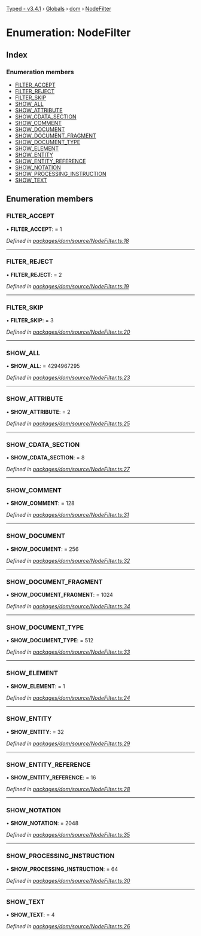[Typed - v3.4.1](../README.md) › [Globals](../globals.md) › [dom](../modules/dom.md) › [NodeFilter](dom.nodefilter.md)

# Enumeration: NodeFilter

## Index

### Enumeration members

* [FILTER_ACCEPT](dom.nodefilter.md#filter_accept)
* [FILTER_REJECT](dom.nodefilter.md#filter_reject)
* [FILTER_SKIP](dom.nodefilter.md#filter_skip)
* [SHOW_ALL](dom.nodefilter.md#show_all)
* [SHOW_ATTRIBUTE](dom.nodefilter.md#show_attribute)
* [SHOW_CDATA_SECTION](dom.nodefilter.md#show_cdata_section)
* [SHOW_COMMENT](dom.nodefilter.md#show_comment)
* [SHOW_DOCUMENT](dom.nodefilter.md#show_document)
* [SHOW_DOCUMENT_FRAGMENT](dom.nodefilter.md#show_document_fragment)
* [SHOW_DOCUMENT_TYPE](dom.nodefilter.md#show_document_type)
* [SHOW_ELEMENT](dom.nodefilter.md#show_element)
* [SHOW_ENTITY](dom.nodefilter.md#show_entity)
* [SHOW_ENTITY_REFERENCE](dom.nodefilter.md#show_entity_reference)
* [SHOW_NOTATION](dom.nodefilter.md#show_notation)
* [SHOW_PROCESSING_INSTRUCTION](dom.nodefilter.md#show_processing_instruction)
* [SHOW_TEXT](dom.nodefilter.md#show_text)

## Enumeration members

###  FILTER_ACCEPT

• **FILTER_ACCEPT**: = 1

*Defined in [packages/dom/source/NodeFilter.ts:18](https://github.com/TylorS/typed-prelude/blob/cf24d7c0/packages/dom/source/NodeFilter.ts#L18)*

___

###  FILTER_REJECT

• **FILTER_REJECT**: = 2

*Defined in [packages/dom/source/NodeFilter.ts:19](https://github.com/TylorS/typed-prelude/blob/cf24d7c0/packages/dom/source/NodeFilter.ts#L19)*

___

###  FILTER_SKIP

• **FILTER_SKIP**: = 3

*Defined in [packages/dom/source/NodeFilter.ts:20](https://github.com/TylorS/typed-prelude/blob/cf24d7c0/packages/dom/source/NodeFilter.ts#L20)*

___

###  SHOW_ALL

• **SHOW_ALL**: = 4294967295

*Defined in [packages/dom/source/NodeFilter.ts:23](https://github.com/TylorS/typed-prelude/blob/cf24d7c0/packages/dom/source/NodeFilter.ts#L23)*

___

###  SHOW_ATTRIBUTE

• **SHOW_ATTRIBUTE**: = 2

*Defined in [packages/dom/source/NodeFilter.ts:25](https://github.com/TylorS/typed-prelude/blob/cf24d7c0/packages/dom/source/NodeFilter.ts#L25)*

___

###  SHOW_CDATA_SECTION

• **SHOW_CDATA_SECTION**: = 8

*Defined in [packages/dom/source/NodeFilter.ts:27](https://github.com/TylorS/typed-prelude/blob/cf24d7c0/packages/dom/source/NodeFilter.ts#L27)*

___

###  SHOW_COMMENT

• **SHOW_COMMENT**: = 128

*Defined in [packages/dom/source/NodeFilter.ts:31](https://github.com/TylorS/typed-prelude/blob/cf24d7c0/packages/dom/source/NodeFilter.ts#L31)*

___

###  SHOW_DOCUMENT

• **SHOW_DOCUMENT**: = 256

*Defined in [packages/dom/source/NodeFilter.ts:32](https://github.com/TylorS/typed-prelude/blob/cf24d7c0/packages/dom/source/NodeFilter.ts#L32)*

___

###  SHOW_DOCUMENT_FRAGMENT

• **SHOW_DOCUMENT_FRAGMENT**: = 1024

*Defined in [packages/dom/source/NodeFilter.ts:34](https://github.com/TylorS/typed-prelude/blob/cf24d7c0/packages/dom/source/NodeFilter.ts#L34)*

___

###  SHOW_DOCUMENT_TYPE

• **SHOW_DOCUMENT_TYPE**: = 512

*Defined in [packages/dom/source/NodeFilter.ts:33](https://github.com/TylorS/typed-prelude/blob/cf24d7c0/packages/dom/source/NodeFilter.ts#L33)*

___

###  SHOW_ELEMENT

• **SHOW_ELEMENT**: = 1

*Defined in [packages/dom/source/NodeFilter.ts:24](https://github.com/TylorS/typed-prelude/blob/cf24d7c0/packages/dom/source/NodeFilter.ts#L24)*

___

###  SHOW_ENTITY

• **SHOW_ENTITY**: = 32

*Defined in [packages/dom/source/NodeFilter.ts:29](https://github.com/TylorS/typed-prelude/blob/cf24d7c0/packages/dom/source/NodeFilter.ts#L29)*

___

###  SHOW_ENTITY_REFERENCE

• **SHOW_ENTITY_REFERENCE**: = 16

*Defined in [packages/dom/source/NodeFilter.ts:28](https://github.com/TylorS/typed-prelude/blob/cf24d7c0/packages/dom/source/NodeFilter.ts#L28)*

___

###  SHOW_NOTATION

• **SHOW_NOTATION**: = 2048

*Defined in [packages/dom/source/NodeFilter.ts:35](https://github.com/TylorS/typed-prelude/blob/cf24d7c0/packages/dom/source/NodeFilter.ts#L35)*

___

###  SHOW_PROCESSING_INSTRUCTION

• **SHOW_PROCESSING_INSTRUCTION**: = 64

*Defined in [packages/dom/source/NodeFilter.ts:30](https://github.com/TylorS/typed-prelude/blob/cf24d7c0/packages/dom/source/NodeFilter.ts#L30)*

___

###  SHOW_TEXT

• **SHOW_TEXT**: = 4

*Defined in [packages/dom/source/NodeFilter.ts:26](https://github.com/TylorS/typed-prelude/blob/cf24d7c0/packages/dom/source/NodeFilter.ts#L26)*

